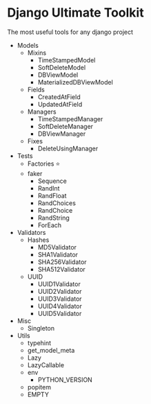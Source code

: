 # Django Ultimate Toolkit

The most useful tools for any django project

- Models
  - Mixins
    - TimeStampedModel
    - SoftDeleteModel
    - DBViewModel
    - MaterializedDBViewModel
  - Fields
    - CreatedAtField
    - UpdatedAtField
  - Managers
    - TimeStampedManager
    - SoftDeleteManager
    - DBViewManager
  - Fixes
    - DeleteUsingManager
- Tests
  - Factories ⭐️
  - faker
    - Sequence
    - RandInt
    - RandFloat
    - RandChoices
    - RandChoice
    - RandString
    - ForEach
- Validators
  - Hashes
    - MD5Validator
    - SHA1Validator
    - SHA256Validator
    - SHA512Validator
  - UUID
    - UUID1Validator
    - UUID2Validator
    - UUID3Validator
    - UUID4Validator
    - UUID5Validator
- Misc
  - Singleton 
- Utils
  - typehint 
  - get_model_meta
  - Lazy
  - LazyCallable
  - env
    - PYTHON_VERSION
  - popitem
  - EMPTY